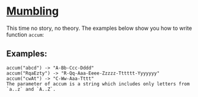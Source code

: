 # [Mumbling](https://www.codewars.com/kata/5667e8f4e3f572a8f2000039/solutions/javascript)

This time no story, no theory. The examples below show you how to write function `accum`:

## Examples:

```
accum("abcd") -> "A-Bb-Ccc-Dddd"
accum("RqaEzty") -> "R-Qq-Aaa-Eeee-Zzzzz-Tttttt-Yyyyyyy"
accum("cwAt") -> "C-Ww-Aaa-Tttt"
The parameter of accum is a string which includes only letters from `a..z` and `A..Z`.
```
